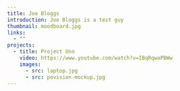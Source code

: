 ```yaml
---
title: Joe Bloggs
introduction: Joe Bloggs is a test guy
thumbnail: moodboard.jpg
links:
  - ""
projects:
  - title: Project Uno
    video: https://www.youtube.com/watch?v=IBqRqwaPBWw
    images:
      - src: laptop.jpg
      - src: povision-mockup.jpg
---
```

